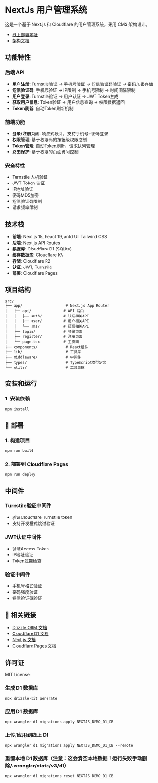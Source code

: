 # NextJs 用户管理系统

这是一个基于 Next.js 和 Cloudflare 的用户管理系统，采用 CMS 架构设计。
- [线上部署地址](https://nextjs.uuuui.com)
- [架构文档](https://freezing-shock-fea.notion.site/24fa16bc331a80858079dbbb0c34be8c)

## 功能特性

### 后端 API
- **用户注册**: Turnstile验证 → 手机号验证 → 短信验证码验证 → 密码加密存储
- **短信验证码**: 手机号验证 → IP限制 → 手机号限制 → 时间间隔限制
- **用户登录**: Turnstile验证 → 用户认证 → JWT Token生成
- **获取用户信息**: Token验证 → 用户信息查询 → 权限数据返回
- **Token刷新**: 自动Token刷新机制

### 前端功能
- **登录/注册页面**: 响应式设计，支持手机号+密码登录
- **权限管理**: 基于权限码的按钮级权限控制
- **Token管理**: 自动Token刷新，请求队列管理
- **路由保护**: 基于权限的页面访问控制

### 安全特性
- Turnstile 人机验证
- JWT Token 认证
- IP地址验证
- 密码MD5加密
- 短信验证码限制
- 请求频率限制

## 技术栈

- **前端**: Next.js 15, React 19, antd UI, Tailwind CSS
- **后端**: Next.js API Routes
- **数据库**: Cloudflare D1 (SQLite)
- **缓存数据库**: Cloudflare KV 
- **存储**: Cloudflare R2
- **认证**: JWT, Turnstile
- **部署**: Cloudflare Pages

## 项目结构

```
src/
├── app/                    # Next.js App Router
│   ├── api/               # API 路由
│   │   ├── auth/          # 认证相关API
│   │   ├── user/          # 用户相关API
│   │   └── sms/           # 短信相关API
│   ├── login/             # 登录页面
│   ├── register/          # 注册页面
│   └── page.tsx           # 主页面
├── components/             # React组件
├── lib/                    # 工具库
├── middleware/             # 中间件
├── types/                  # TypeScript类型定义
└── utils/                  # 工具函数
```

## 安装和运行

### 1. 安装依赖
```bash
npm install
```


## 🚀 部署

### 1. 构建项目
```bash
npm run build
```

### 2. 部署到 Cloudflare Pages
```bash
npm run deploy
```


## 中间件

### Turnstile验证中间件
- 验证Cloudflare Turnstile token
- 支持开发模式跳过验证

### JWT认证中间件
- 验证Access Token
- IP地址验证
- Token过期检查

### 验证中间件
- 手机号格式验证
- 密码强度验证
- 短信验证码验证

## 🔗 相关链接

- [Drizzle ORM 文档](https://orm.drizzle.team/)
- [Cloudflare D1 文档](https://developers.cloudflare.com/d1/)
- [Next.js 文档](https://nextjs.org/docs)
- [Cloudflare Pages 文档](https://developers.cloudflare.com/pages/)

## 许可证

MIT License


### 生成 D1 数据库
```shell
npx drizzle-kit generate
```

### 应用 D1 数据库 
```shell
npx wrangler d1 migrations apply NEXTJS_DEMO_D1_DB
```

### 上传/应用到线上 D1
```shell
npx wrangler d1 migrations apply NEXTJS_DEMO_D1_DB --remote
```

### 重置本地 D1 数据库（注意：这会清空本地数据！运行失败手动删除/.wrangler/state/v3/d1）
```shell
npx wrangler d1 migrations reset NEXTJS_DEMO_D1_DB
```
